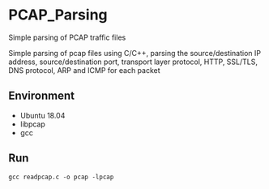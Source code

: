 # PCAP_Parsing
Simple parsing of PCAP traffic files  

Simple parsing of pcap files using C/C++, parsing the source/destination IP address, source/destination port, transport layer protocol, HTTP, SSL/TLS, DNS protocol, ARP and ICMP for each packet

## Environment
* Ubuntu 18.04
* libpcap
* gcc

## Run
```shell
gcc readpcap.c -o pcap -lpcap
```


